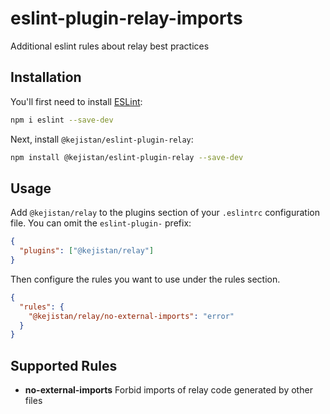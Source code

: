 # eslint-plugin-relay-imports

Additional eslint rules about relay best practices

## Installation

You'll first need to install [ESLint](https://eslint.org/):

```sh
npm i eslint --save-dev
```

Next, install `@kejistan/eslint-plugin-relay`:

```sh
npm install @kejistan/eslint-plugin-relay --save-dev
```

## Usage

Add `@kejistan/relay` to the plugins section of your `.eslintrc` configuration file. You can omit the `eslint-plugin-` prefix:

```json
{
  "plugins": ["@kejistan/relay"]
}
```

Then configure the rules you want to use under the rules section.

```json
{
  "rules": {
    "@kejistan/relay/no-external-imports": "error"
  }
}
```

## Supported Rules

- **no-external-imports** Forbid imports of relay code generated by other files
